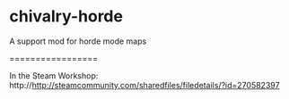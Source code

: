 chivalry-horde
=====================

A support mod for horde mode maps

=================

In the Steam Workshop: http://http://steamcommunity.com/sharedfiles/filedetails/?id=270582397